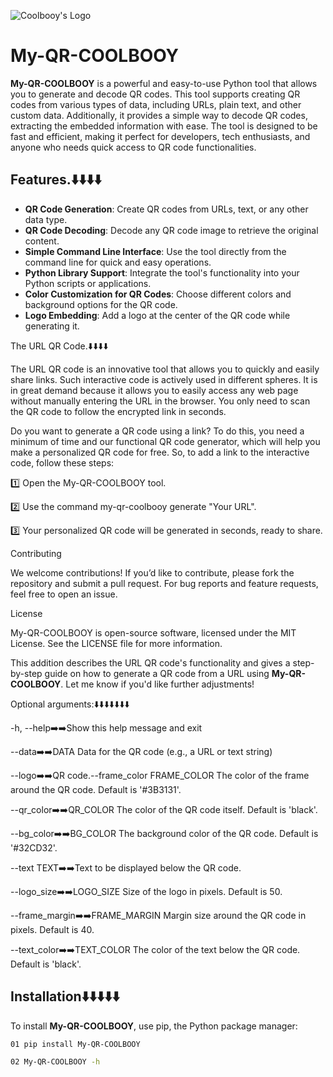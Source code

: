 ![Coolbooy's Logo](https://imgur.com/WygURRm.png)

# My-QR-COOLBOOY

**My-QR-COOLBOOY** is a powerful and easy-to-use Python tool that allows you to generate and decode QR codes. This tool supports creating QR codes from various types of data, including URLs, plain text, and other custom data. Additionally, it provides a simple way to decode QR codes, extracting the embedded information with ease. The tool is designed to be fast and efficient, making it perfect for developers, tech enthusiasts, and anyone who needs quick access to QR code functionalities.

## Features.⬇️⬇️⬇️⬇️

- **QR Code Generation**: Create QR codes from URLs, text, or any other data type.
- **QR Code Decoding**: Decode any QR code image to retrieve the original content.
- **Simple Command Line Interface**: Use the tool directly from the command line for quick and easy operations.
- **Python Library Support**: Integrate the tool's functionality into your Python scripts or applications.
- **Color Customization for QR Codes**: Choose different colors and background options for the QR code.
- **Logo Embedding**: Add a logo at the center of the QR code while generating it.

The URL QR Code.⬇️⬇️⬇️⬇️

The URL QR code is an innovative tool that allows you to quickly and easily share links. Such interactive code is actively used in different spheres. It is in great demand because it allows you to easily access any web page without manually entering the URL in the browser. You only need to scan the QR code to follow the encrypted link in seconds.

Do you want to generate a QR code using a link? To do this, you need a minimum of time and our functional QR code generator, which will help you make a personalized QR code for free. So, to add a link to the interactive code, follow these steps:

1️⃣  Open the My-QR-COOLBOOY tool.


2️⃣  Use the command my-qr-coolbooy generate "Your URL".


3️⃣  Your personalized QR code will be generated in seconds, ready to share.



Contributing

We welcome contributions! If you’d like to contribute, please fork the repository and submit a pull request. For bug reports and feature requests, feel free to open an issue.

License

My-QR-COOLBOOY is open-source software, licensed under the MIT License. See the LICENSE file for more information.

This addition describes the URL QR code's functionality and gives a step-by-step guide on how to generate a QR code from a URL using **My-QR-COOLBOOY**. Let me know if you'd like further adjustments!

Optional arguments:⬇️⬇️⬇️⬇️⬇️⬇️⬇️

-h, --help➡️➡️Show this help message and exit

--data➡️➡️DATA Data for the QR code (e.g., a URL or text string)

--logo➡️➡️QR code.--frame_color FRAME_COLOR The color of the frame around the QR code. Default is '#3B3131'.

--qr_color➡️➡️QR_COLOR The color of the QR code itself. Default is 'black'.

--bg_color➡️➡️BG_COLOR The background color of the QR code. Default is '#32CD32'.

--text TEXT➡️➡️Text to be displayed below the QR code.

--logo_size➡️➡️LOGO_SIZE Size of the logo in pixels. Default is 50.

--frame_margin➡️➡️FRAME_MARGIN Margin size around the QR code in pixels. Default is 40.

--text_color➡️➡️TEXT_COLOR The color of the text below the QR code. Default is 'black'.


## Installation⬇️⬇️⬇️⬇️⬇️

To install **My-QR-COOLBOOY**, use pip, the Python package manager:

```bash
01 pip install My-QR-COOLBOOY

02 My-QR-COOLBOOY -h
